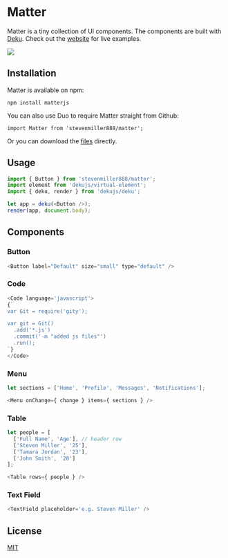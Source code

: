 
# Matter

Matter is a tiny collection of UI components. The components are built with [Deku](http://github.com/dekujs/deku). Check out the [website](http://stevenmiller888.github.io/matter/) for live examples.

![](https://cldup.com/xTRE1NuYTv.png)

## Installation

Matter is available on npm:

`npm install matterjs`

You can also use Duo to require Matter straight from Github:

`import Matter from 'stevenmiller888/matter';`

Or you can download the [files](https://github.com/stevenmiller888/matter/tree/master/dist) directly.

## Usage

```js
import { Button } from 'stevenmiller888/matter';
import element from 'dekujs/virtual-element';
import { deku, render } from 'dekujs/deku';

let app = deku(<Button />);
render(app, document.body);
```

## Components

### Button

```js
<Button label="Default" size="small" type="default" />
```
  
### Code
  
```js
<Code language='javascript'>
{`
var Git = require('gity');

var git = Git()
  .add('*.js')
  .commit('-m "added js files"')
  .run();
`}
</Code>
```

### Menu

```js
let sections = ['Home', 'Profile', 'Messages', 'Notifications'];

<Menu onChange={ change } items={ sections } />
```

### Table

```js
let people = [
  ['Full Name', 'Age'], // header row
  ['Steven Miller', '25'],
  ['Tamara Jordan', '23'],
  ['John Smith', '28']
];

<Table rows={ people } />
```

### Text Field

```js
<TextField placeholder='e.g. Steven Miller' />
```

## License

[MIT](https://tldrlegal.com/license/mit-license)
